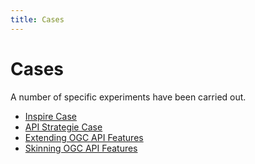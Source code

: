```yaml
---
title: Cases
---
```


# Cases

A number of specific experiments have been carried out.

- [Inspire Case](INSPIRE.md)
- [API Strategie Case](api_rules.md)
- [Extending OGC API Features](extending.md)
- [Skinning OGC API Features](skinning.md)